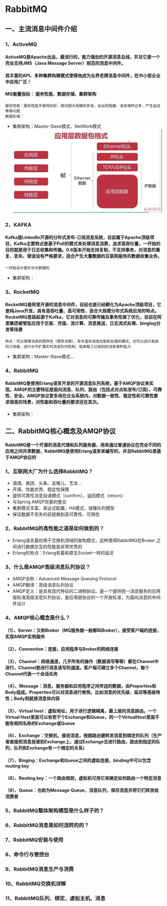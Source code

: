 # RabbitMQ

## 一、主流消息中间件介绍
### 1、ActiveMQ
#### ActiveMQ是Apache出品，最流行的，能力强劲的开源消息总线，并且它是一个完全支持JMS（Java Message Server）规范的消息中间件。
#### 其丰富的API、多种集群构建模式使得他成为业界老牌消息中间件，在中小型企业中应用广泛！
#### MQ衡量指标： 服务性能、数据存储、集群架构

    服务性能：服务性能不是特别好，面对超大规模的并发，会出现阻塞、消息堆积过多、产生延迟等等问题
    数据存储：
    
* 集群架构：Master-Slave模式、NetWork模式
![Image](https://github.com/2571138262/Java-network-programming-BIO-NIO-AIO/blob/master/images-folder/wangluogegecengdeshujubaogeshi.jpg)

### 2、KAFKA
#### Kafka是Linkedln开源的分布式发布-订阅消息系统，目前属于Apache顶级项目，Kafka主要特点是基于Pull的模式来处理消息消费，追求高吞吐量，一开始的目的就是用于日志收集和传输。0.8版本开始支持复制，不支持事务，对消息的重复、丢失、错误没有严格要求，适合产生大量数据的互联网服务的数据收集业务。

    一开始设计是针对大数据的
    
* 集群架构：

### 3、RocketMQ
#### RocketMQ是阿里开源的消息中间件，目前也是已经孵化为Apache顶级项目，它是纯Java开发，具有高吞吐量、高可用性、适合大规模分布式系统应用的特点。RocketMQ思路起源于Kafka，它对消息的可靠传输及事务性做了优化，目前在阿里集团被管饭应用于交易、充值、流计算、消息推送、日志流式处理、binglog分发等场景

    特点：可以保障消息的顺序性（顺序消费）、有丰富的消息拉取和处理的模式、也可以进行高效的订阅者，进行水平扩展实时消息队列机制、能承载上亿级别的消息堆积能力
    
* 集群架构：Master-Slave模式...

### 4、RabbitMQ
#### RabbitMQ是使用Erlang语言开发的开源消息队列系统，基于AMQP协议来实现。AMQP的主要特征是面向消息、队列、路由（包括点对点和发布/订阅）、可靠性、安全。AMQP协议更多用在企业系统内，对数据一致性、稳定性和可靠性要求很高的场景，对性能和吞吐量的要求还在其次。

* 集群架构：


## 二、RabbitMQ核心概念及AMQP协议

#### RabbitMQ是一个开源的消息代理和队列服务器，用来通过普通协议在完全不同的应用之间共享数据，RabbitMQ是使用Erlang语言来编写的，并且RabbitMQ是基于AMQP协议的

### 1、互联网大厂为什么选择RabbitMQ？
* 滴滴、美团、头条、去哪儿、艺龙...
* 开源、性能优秀、稳定性保障
* 提供可靠性消息投递模式（confirm）、返回模式（return）
* 与Spring AMQP完美的整合
* 集群模式丰富，表达式配置，HA模式，镜像队列模型
* 保证数据不丢失的前提做到高可靠性、可用性

### 2、RabbitMQ的高性能之道是如何做到的？
* Erlang语言最初用于交换机领域的架构模式，这样使得RabbitMQ在Broker 之间进行数据交互的性能是非常优秀的
* Erlang的有点：Erlang有着和原生Socket一样的延迟

### 3、什么是AMQP高级消息队列协议？
* AMQP全称：Advanced Message Queuing Protocol
* AMQP翻译：高级消息队列协议
* AMQP定义：是具有现代特征的二进制协议。是一个提供统一消息服务的应用层标准高级消息队列协议，是应用层协议的一个开放标准，为面向消息的中间件设计

### 4、AMQP核心概念是什么？
#### （1）、Server：又称Broker（MQ服务器一般都叫Broker），接受客户端的连接，实现AMQP实例服务
#### （2）、Connection：连接，应用程序与Broker的网络连接
#### （3）、Channel：网络通道，几乎所有的操作（数据读写等等）都在Channel中进行，Channel是进行消息读写的通道。客户端可建立多个Channel，每个Channel代表一个会话任务
#### （4）、Message：消息，服务器和应用程序之间传送的数据，由Properties和Body组成。Properties可以对消息进行修饰，比如消息的优先级、延迟等高级特性；Body则就是消息体内容
#### （5）、Virtual host：虚拟地址，用于进行逻辑隔离，最上层的消息路由。一个Virtual Host里面可以有若干个Exchange和Queue，同一个VirtualHost里面不能有相同名称的Exchange或Queue
#### （6）、Exchange：交换机，接收消息，根据路由键转发消息到绑定的队列（生产者直接把消息投递到Exchange上，通过Exchange去进行路由，路由到指定的队列，队列和Exchange有一个绑定的关系）
#### （7）、Binging：Exchange和Queue之间的虚拟连接，binding中可以包含routing key
#### （8）、Routing key：一个路由规则，虚拟机可用它来确定如何路由一个特定消息
#### （9）、Queue：也称为Message Queue，消息队列，保存消息并将它们转发给消费者

### 5、RabbitMQ整体架构模型是什么样子的？

### 6、RabbitMQ消息是如何流转的的？

### 7、RabbitMQ安装与使用

### 8、命令行与管控台

### 9、RabbitMQ消息生产与消费

### 10、RabbitMQ交换机详解

### 11、RabbitMQ队列、绑定、虚拟主机、消息



